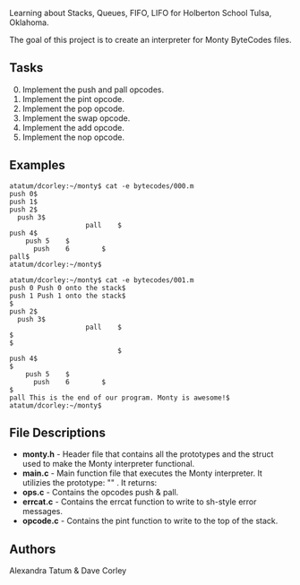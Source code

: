 Learning about Stacks, Queues, FIFO, LIFO for Holberton School Tulsa, Oklahoma.

The goal of this project is to create an interpreter for Monty ByteCodes files.

## Tasks
0. Implement the push and pall opcodes.
1. Implement the pint opcode.
2. Implement the pop opcode.
3. Implement the swap opcode.
4. Implement the add opcode.
5. Implement the nop opcode.

## Examples

<pre><code>atatum/dcorley:~/monty$ cat -e bytecodes/000.m
push 0$
push 1$
push 2$
  push 3$
                   pall    $
push 4$
    push 5    $
      push    6        $
pall$
atatum/dcorley:~/monty$
</pre></code>

<pre><code>atatum/dcorley:~/monty$ cat -e bytecodes/001.m
push 0 Push 0 onto the stack$
push 1 Push 1 onto the stack$
$
push 2$
  push 3$
                   pall    $
$
$
                           $
push 4$
$
    push 5    $
      push    6        $
$
pall This is the end of our program. Monty is awesome!$
atatum/dcorley:~/monty$
</pre></code>

## File Descriptions
* **monty.h** - Header file that contains all the prototypes and the struct used to make the Monty interpreter functional.
* **main.c** - Main function file that executes the Monty interpreter. It utilizies the prototype: "" . It returns: 
* **ops.c** - Contains the opcodes push & pall.
* **errcat.c** - Contains the errcat function to write to sh-style error messages.
* **opcode.c** - Contains the pint function to write to the top of the stack.



## Authors
Alexandra Tatum & Dave Corley


